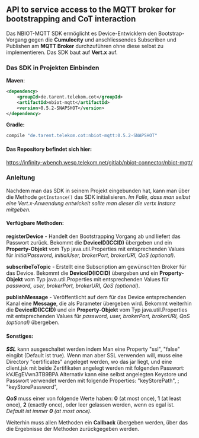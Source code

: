 ## API to service access to the MQTT broker for bootstrapping and CoT interaction

Das NBIOT-MQTT SDK ermöglicht es Device-Entwicklern den Bootstrap-Vorgang gegen die **Cumulocity** 
und anschliessendes Subscriben und Publishen am **MQTT Broker** durchzuführen ohne diese selbst zu implementieren. 
Das SDK baut auf **Vert.x** auf.

### Das SDK in Projekten Einbinden
**Maven**:
```xml
<dependency>
    <groupId>de.tarent.telekom.cot</groupId>
    <artifactId>nbiot-mqtt</artifactId>
    <version>0.5.2-SNAPSHOT</version>    
</dependency>
```
 
**Gradle:**
```groovy
compile "de.tarent.telekom.cot:nbiot-mqtt:0.5.2-SNAPSHOT"
```

#### Das Repository befindet sich hier:
https://infinity-wbench.wesp.telekom.net/gitlab/nbiot-connector/nbiot-mqtt/


### Anleitung
Nachdem man das SDK in seinem Projekt eingebunden hat, kann man über die Methode `getInstance()` das SDK initialisieren.
_Im Falle, dass man selbst eine Vert.x-Anwendung entwickelt sollte man dieser die vertx Instanz mitgeben._

#### Verfügbare Methoden:
**registerDevice** - Handelt den Bootstrapping Vorgang ab und liefert das Passwort zurück. Bekommt die **DeviceID(ICCID)** übergeben 
und ein **Property-Objekt** vom Typ java.util.Properties mit entsprechenden Values für _initialPassword, initialUser, brokerPort, brokerURI, QoS (optional)_.

**subscribeToTopic** - Erstellt eine Subscription am gewünschten Broker für das Device. Bekommt die **DeviceID(ICCID)** übergeben 
und ein **Property-Objekt** vom Typ java.util.Properties mit entsprechenden Values für _password, user, brokerPort, brokerURI, QoS (optional)_.

**publishMessage** - Veröffentlicht auf dem für das Device entsprechenden Kanal eine **Message**, die als Parameter übergeben wird. 
Bekommt weiterhin die **DeviceID(ICCID)** und ein **Property-Objekt** vom Typ java.util.Properties mit entsprechenden Values für _password, user, brokerPort, 
brokerURI, QoS (optional)_ übergeben.

#### Sonstiges:
_**SSL**_ kann ausgeschaltet werden indem Man eine Property "ssl", "false" eingibt (Default ist true). Wenn man aber SSL verwenden will, muss eine Directory "certificates" angeleget werden, wo das jar liegt, und eine client.jsk mit beide Zertifikaten angelegt werden mit folgenden Passwort: kVJEgEVwn3TB9BPA
Alternativ kann eine selbst angelegten Keystore und Passwort verwendet werden mit folgende Properties: "keyStorePath", <pathToKeystore>; "keyStorePassword", <keyStorePassword>

_**QoS**_ muss einer von folgende Werte haben: **0** (at most once), **1** (at least once), **2** (exactly once), oder leer gelassen werden, wenn es egal ist. _Default ist immer **0** (at most once)_. 

Weiterhin muss allen Methoden ein **Callback** übergeben werden, über das die Ergebnisse der Methoden zurückgegeben werden.
